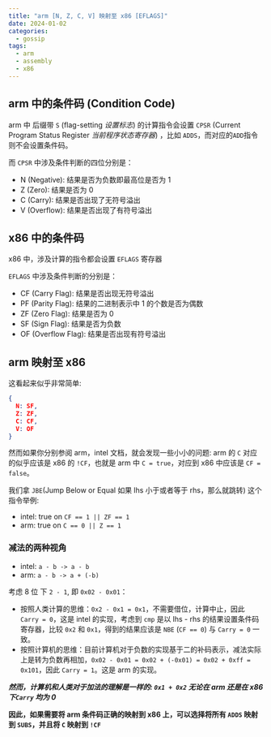 ```yaml
---
title: "arm [N, Z, C, V] 映射至 x86 [EFLAGS]"
date: 2024-01-02
categories:
  - gossip
tags:
  - arm
  - assembly
  - x86
---
```


## arm 中的条件码 (Condition Code)

arm 中 后缀带 `S` (flag-setting *设置标志*) 的计算指令会设置 `CPSR` (Current Program Status Register *当前程序状态寄存器*) ，比如 `ADDS`，而对应的`ADD`指令则不会设置条件码。

而 `CPSR` 中涉及条件判断的四位分别是：

- N (Negative): 结果是否为负数即最高位是否为 1
- Z (Zero): 结果是否为 0
- C (Carry): 结果是否出现了无符号溢出
- V (Overflow): 结果是否出现了有符号溢出

## x86 中的条件码

x86 中，涉及计算的指令都会设置 `EFLAGS` 寄存器

`EFLAGS` 中涉及条件判断的分别是：

- CF (Carry Flag): 结果是否出现无符号溢出
- PF (Parity Flag): 结果的二进制表示中 1 的个数是否为偶数
- ZF (Zero Flag): 结果是否为 0
- SF (Sign Flag): 结果是否为负数
- OF (Overflow Flag): 结果是否出现有符号溢出

## arm 映射至 x86

这看起来似乎非常简单:

```json
{
  N: SF,
  Z: ZF,
  C: CF,
  V: OF
}
```

然而如果你分别参阅 arm，intel 文档，就会发现一些小小的问题: arm 的 `C` 对应的似乎应该是 x86 的 `!CF`，也就是 arm 中 `C = true`，对应到 x86 中应该是 `CF = false`。

我们拿 `JBE`(Jump Below or Equal 如果 lhs 小于或者等于 rhs，那么就跳转) 这个指令举例:

- intel: true on `CF == 1 || ZF == 1`
- arm: true on `C == 0 || Z == 1`

### 减法的两种视角

- intel: `a - b -> a - b`
- arm: `a - b -> a + (-b)`

考虑 8 位 下 `2 - 1`, 即 `0x02 - 0x01`：

- 按照人类计算的思维：`0x2 - 0x1 = 0x1`，不需要借位，计算中止，因此 `Carry = 0`，这是 intel 的实现，考虑到 `cmp` 是以 lhs - rhs 的结果设置条件码寄存器，比较 `0x2` 和 `0x1`，得到的结果应该是 `NBE` (`CF == 0`) 与 `Carry = 0` 一致。
- 按照计算机的思维：目前计算机对于负数的实现基于二的补码表示，减法实际上是转为负数再相加，`0x02 - 0x01 = 0x02 + (-0x01) = 0x02 + 0xff = 0x101`，因此 `Carry = 1`。这是 arm 的实现。

***然而，计算机和人类对于加法的理解是一样的: `0x1 + 0x2` 无论在 arm 还是在 x86 下`Carry` 均为 0***

**因此，如果需要将 arm 条件码正确的映射到 x86 上，可以选择将所有 `ADDS` 映射到 `SUBS`，并且将 `C` 映射到 `!CF`**
